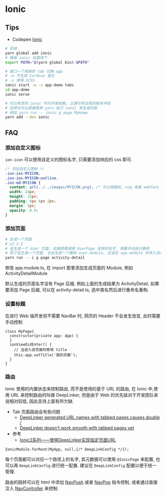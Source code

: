 # Ionic

## Tips

* Codepen [Ionic](http://codepen.io/ionic/pens/public/)

```bash
# 安装
yarn global add ionic
# 确保 ionic 在路径下
export PATH="$(yarn global bin):$PATH"

# 窗口一个简单的 tab 切换 app
# -w 不生成 Cordova 相关
# -s 使用 SCSS
ionic start -w -s app-demo tabs
cd app-demo
ionic serve

# 可以考虑将 ionic 作为开发依赖, 以便于和全局的版本冲突
# 这样也可以直接使用 yarn 执行 ionic 来生成内容
# 例如 yarn run -- ionic g page MyHome
yarn add --dev ionic
```

## FAQ

### 添加自定义图标

`ion-icon` 可以使用自定义的图标名字, 只需要添加响应的 css 即可.

```css
/* 添加自定义图标 */
.ion-ios-MYICON,
.ion-ios-MYICON-outline,
.ion-md-MYICON {
  content: url(../../images/MYICON.png); /* 可以用图标, svg 或者 webfont */
  width: 24px;
  height: 32px;
  padding: 6px 4px 2px;
  margin: 5px;
  opacity: 0.9;
}
```

### 添加页面

```bash
# 生成一个页面
# v2.2.3
# 会生成一个 User 页面, 如果想要使用 UserPage 这样的名字, 需要手动进行重构
# 除了会生成一个页面, 也会生成一个模块 user.module, 应该在 app.module 中导入该模块
yarn run -- i g page activity-detail
```

修改 app.module.ts, 在 import 那里添加生成页面的 Module, 例如 ActivityDetailModule

默认生成的页面名字没有 Page 后缀, 例如上面的生成结果为 ActivityDetail, 如果要添加 Page 后缀, 可以在 activity-detail.ts, 选中类名然后进行重命名重构.

### 设置标题

在进行 Web 端开发但不需要 NavBar 时, 网页的 Header 不会发生改变, 此时需要手动控制

```
class MyPage{
  constructor(private app: App) {
  }
  ionViewDidEnter() {
    // 当进入该页面时修改 title
    this.app.setTitle('我的页面');
  }
}
```

### 路由

Ionic 使用的内置状态来控制路由, 而不是使用的基于 URL 的路由, 在 Ionic 中,使用 URL 来控制路由的叫做 DeepLinker, 但是由于 Web 的优先级对于开发团队来说相对较低, 因此支持上面有所欠缺.

* Tab 页面路由会有些问题
  * [DeepLinker generated URL names with tabbed pages causes double /](https://github.com/driftyco/ionic/issues/9012)
  * [DeepLinker doesn't work smooth with tabbed pages yet](https://github.com/driftyco/ionic/issues/9183)
* 参考
  * [Ionic2系列——使用DeepLinker实现指定页面URL](http://www.cnblogs.com/yanxiaodi/p/6086007.html)

```
IonicModule.forRoot(MyApp, null,{/* DeepLinkConfig */});
```

每个页面都可以对应一个路径上的名字, 其元数据可以使用 `@IonicPage` 来配置, 也可以再 `DeepLinkConfig` 进行统一配置. 建议在 `DeepLinkConfig` 配置以便于统一管理.

路由的跳转可以在 html 中添加 [NavPush](https://ionicframework.com/docs/api/components/nav/NavPush/) 或者 [NavPop](https://ionicframework.com/docs/api/components/nav/NavPop/) 指令控制, 或者通过直接注入 [NavController](https://ionicframework.com/docs/api/navigation/NavController/) 来控制.
